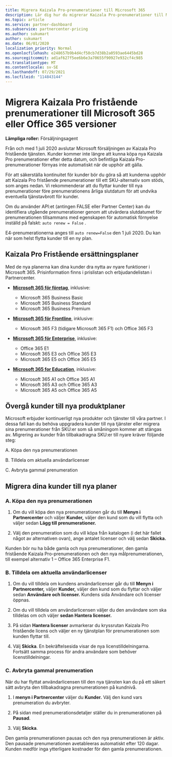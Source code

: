 ```yaml
---
title: Migrera Kaizala Pro-prenumerationer till Microsoft 365
description: Lär dig hur du migrerar Kaizala Pro-prenumerationer till Microsoft 365 eller Office 365-versioner. Läs den här artikeln för mer information om hur du övergår till dina kunder.
ms.topic: article
ms.service: partner-dashboard
ms.subservice: partnercenter-pricing
ms.author: sukumart
author: sukumart
ms.date: 06/01/2020
localization_priority: Normal
ms.openlocfilehash: e248657b9b4d4cf50cb7d38b2a0593ae6445bd28
ms.sourcegitcommit: ad1af627f5ee6b6e3a70655f90927e932cf4c985
ms.translationtype: MT
ms.contentlocale: sv-SE
ms.lasthandoff: 07/29/2021
ms.locfileid: "114843144"
---
```

# <a name="migrate-kaizala-pro-standalone-subscriptions-to-microsoft-365-or-office-365-versions"></a>Migrera Kaizala Pro fristående prenumerationer till Microsoft 365 eller Office 365 versioner

**Lämpliga roller:** Försäljningsagent

Från och med 1 juli 2020 avslutar Microsoft försäljningen av Kaizala Pro fristående tjänsten. Kunder kommer inte längre att kunna köpa nya Kaizala Pro prenumerationer efter detta datum, och befintliga Kaizala Pro-prenumerationer förnyas inte automatiskt när de upphör att gälla.

För att säkerställa kontinuitet för kunder bör du göra så att kunderna upphör att Kaizala Pro fristående prenumerationer till ett SKU-alternativ som stöds, som anges nedan. Vi rekommenderar att du flyttar kunder till nya prenumerationer före prenumerationens årliga slutdatum för att undvika eventuella tjänstavbrott för kunder.

Om du använder API:et (antingen FALSE eller Partner Center) kan du identifiera utgående prenumerationer genom att utvärdera slutdatumet för prenumerationen tillsammans med egenskapen för automatisk förnyelse inställd på falskt: `auto renew = False` .

E4-prenumerationerna anges till `auto renew=False` den 1 juli 2020. Du kan när som helst flytta kunder till en ny plan.

## <a name="kaizala-pro-standalone-replacement-plans"></a>Kaizala Pro Fristående ersättningsplaner

Med de nya planerna kan dina kunder dra nytta av nyare funktioner i Microsoft 365. Prisinformation finns i prislistan och erbjudandelistan i Partnercenter.

- [**Microsoft 365 för företag**](https://www.microsoft.com/microsoft-365/compare-all-microsoft-365-products?&activetab=tab:primaryr2), inklusive:  
   - Microsoft 365 Business Basic
   - Microsoft 365 Business Standard
   - Microsoft 365 Business Premium
    
- [**Microsoft 365 för Frontline**](https://www.microsoft.com/microsoft-365/microsoft-365-enterprise-f3?activetab=pivot:overviewtab), inklusive:
   - Microsoft 365 F3 (tidigare Microsoft 365 F1) och Office 365 F3
    
- [**Microsoft 365 för Enterprise**](https://www.microsoft.com/microsoft-365/compare-microsoft-365-enterprise-plans), inklusive: 
   - Office 365 E1
   - Microsoft 365 E3 och Office 365 E3
   - Microsoft 365 E5 och Office 365 E5

- [**Microsoft 365 for Education**](https://www.microsoft.com/education/buy-license/microsoft365), inklusive: 
    - Microsoft 365 A1 och Office 365 A1
    - Microsoft 365 A3 och Office 365 A3
    - Microsoft 365 A5 och Office 365 A5

## <a name="transition-customers-to-new-product-plans"></a>Övergå kunder till nya produktplaner

Microsoft erbjuder kontinuerligt nya produkter och tjänster till våra partner. I dessa fall kan du behöva uppgradera kunder till nya tjänster eller migrera sina prenumerationer från SKU:er som så småningom kommer att stängas av. Migrering av kunder från tillbakadragna SKU:er till nyare kräver följande steg:

A. Köpa den nya prenumerationen

B. Tilldela om aktuella användarlicenser

C. Avbryta gammal prenumeration


## <a name="migrate-your-customers-to-new-plans"></a>Migrera dina kunder till nya planer

### <a name="a-purchase-the-new-subscription"></a>A. Köpa den nya prenumerationen

1. Om du vill köpa den nya prenumerationen går du till **Menyn i Partnercenter** och väljer **Kunder,** väljer den kund som du vill flytta och väljer sedan **Lägg till prenumerationer.**

2. Välj den prenumeration som du vill köpa från katalogen (i det här fallet något av alternativen ovan), ange antalet licenser och välj sedan **Skicka.**

Kunden bör nu ha både gamla och nya prenumerationer, den gamla fristående Kaizala Pro-prenumerationen och den nya målprenumerationen, till exempel alternativ 1 – Office 365 Enterprise F1.

### <a name="b-reassign-current-user-licenses"></a>B. Tilldela om aktuella användarlicenser

1. Om du vill tilldela om kundens användarlicenser går du till **Menyn i Partnercenter,** väljer **Kunder,** väljer den kund som du flyttar och väljer sedan **Användare och licenser.** Kundens sida Användare och licenser öppnas.

2. Om du vill tilldela om användarlicensen väljer du den användare som ska tilldelas om och väljer **sedan Hantera licenser.**

3. På sidan **Hantera licenser** avmarkerar du kryssrutan Kaizala Pro fristående licens och väljer en ny tjänstplan för prenumerationen som kunden flyttar till.

4.  Välj **Skicka**. En bekräftelsesida visar de nya licenstilldelningarna. Fortsätt samma process för andra användare som behöver licenstilldelningar.

### <a name="c-cancel-old-subscription"></a>C. Avbryta gammal prenumeration

När du har flyttat användarlicensen till den nya tjänsten kan du på ett säkert sätt avbryta den tillbakadragna prenumerationen på kundnivå.

1.  I **menyn i Partnercenter** väljer du **Kunder.** Välj den kund vars prenumeration du avbryter.

2.  På sidan med prenumerationsdetaljer ställer du in prenumerationen på **Pausad**.

3.  Välj **Skicka**.

Den gamla prenumerationen pausas och den nya prenumerationen är aktiv. Den pausade prenumerationen avetableeras automatiskt efter 120 dagar. Kunden medför inga ytterligare kostnader för den gamla prenumerationen.
